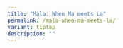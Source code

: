 ```yaml
---
title: "Mala: When Ma meets La"
permalink: /mala-when-ma-meets-la/
variant: tiptap
description: ""
---
```

